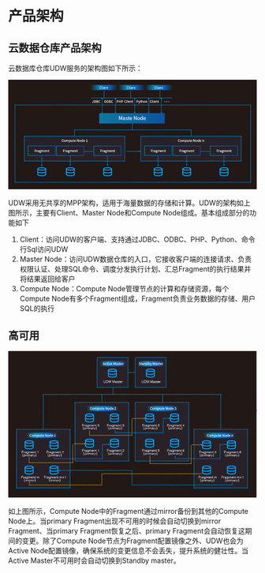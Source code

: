 # 产品架构

## 云数据仓库产品架构

云数据库仓库UDW服务的架构图如下所示：

![image](/images/udw_jiagou.png)

UDW采用无共享的MPP架构，适用于海量数据的存储和计算。UDW的架构如上图所示，主要有Client、Master Node和Compute
Node组成。基本组成部分的功能如下

1. Client：访问UDW的客户端、支持通过JDBC、ODBC、PHP、Python、命令行Sql访问UDW
2. Master Node：访问UDW数据仓库的入口，它接收客户端的连接请求、负责权限认证、处理SQL命令、调度分发执行计划、汇总Fragment的执行结果并将结果返回给客户
3. Compute Node：Compute Node管理节点的计算和存储资源，每个Compute Node有多个Fragment组成，Fragment负责业务数据的存储、用户SQL的执行

## 高可用

![image](/images/udw_reben.png)

如上图所示，Compute Node中的Fragment通过mirror备份到其他的Compute Node上。当primary Fragment出现不可用的时候会自动切换到mirror Fragment、当primary Fragment恢复之后、primary Fragment会自动恢复这期间的变更。除了Compute Node节点为Fragment配置镜像之外、UDW也会为Active Node配置镜像，确保系统的变更信息不会丢失，提升系统的健壮性。当Active Master不可用时会自动切换到Standby master。
